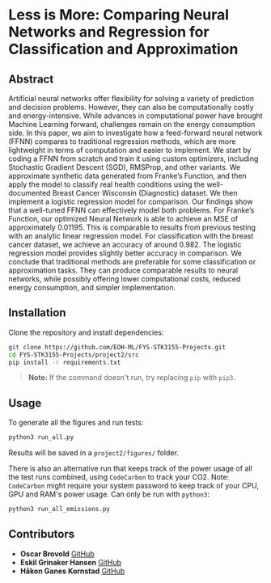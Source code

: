 # Less is More: Comparing Neural Networks and Regression for Classification and Approximation

## Abstract
Artificial neural networks offer flexibility for solving a variety of prediction and decision problems. However, they can also be computationally costly and energy-intensive. While advances in computational power have brought Machine Learning forward, challenges
remain on the energy consumption side. In this paper, we aim to investigate how a
feed-forward neural network (FFNN) compares to traditional regression methods, which
are more lightweight in terms of computation and easier to implement. We start by
coding a FFNN from scratch and train it using custom optimizers, including Stochastic
Gradient Descent (SGD), RMSProp, and other variants. We approximate synthetic
data generated from Franke’s Function, and then apply the model to classify real health
conditions using the well-documented Breast Cancer Wisconsin (Diagnostic) dataset.
We then implement a logistic regression model for comparison. Our findings show that
a well-tuned FFNN can effectively model both problems. For Franke’s Function, our
optimized Neural Network is able to achieve an MSE of approximately 0.01195. This is
comparable to results from previous testing with an analytic linear regression model.
For classification with the breast cancer dataset, we achieve an accuracy of around
0.982. The logistic regression model provides slightly better accuracy in comparison. We
conclude that traditional methods are preferable for some classification or approximation
tasks. They can produce comparable results to neural networks, while possibly offering
lower computational costs, reduced energy consumption, and simpler implementation.

## Installation
Clone the repository and install dependencies:

```bash
git clone https://github.com/EOH-ML/FYS-STK3155-Projects.git
cd FYS-STK3155-Projects/project2/src
pip install -r requirements.txt
```
> **Note:** If the command doesn't run, try replacing `pip` with `pip3`.

## Usage

To generate all the figures and run tests: 

```bash
python3 run_all.py
```

Results will be saved in a `project2/figures/` folder.

There is also an alternative run that keeps track of the power usage of all the test runs combined, using `CodeCarbon` to track your CO2. Note: `CodeCarbon` might require your system password to keep track of your CPU, GPU and RAM's power usage. Can only be run with `python3`:
```bash
python3 run_all_emissions.py
```

## Contributors

- **Oscar Brovold** [GitHub](https://github.com/oscarbrovold)
- **Eskil Grinaker Hansen** [GitHub](https://github.com/eskilgrin)
- **Håkon Ganes Kornstad** [GitHub](https://github.com/hakonko)


